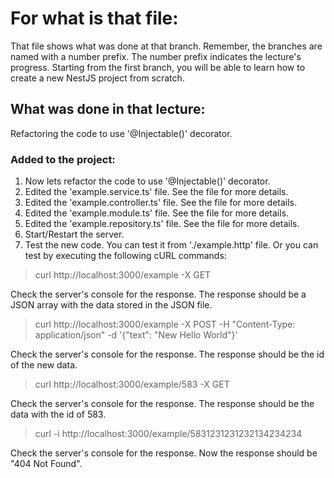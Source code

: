 # For what is that file:  
That file shows what was done at that branch. Remember, the branches are named with a number prefix. The number prefix indicates the lecture's progress. Starting from the first branch, you will be able to learn how to create a new NestJS project from scratch.  

## What was done in that lecture:  
Refactoring the code to use '@Injectable()' decorator.  

### Added to the project:  
1. Now lets refactor the code to use '@Injectable()' decorator.
2. Edited the 'example.service.ts' file. See the file for more details.
3. Edited the 'example.controller.ts' file. See the file for more details.
4. Edited the 'example.module.ts' file. See the file for more details.
5. Edited the 'example.repository.ts' file. See the file for more details.
6. Start/Restart the server.
7. Test the new code. You can test it from './example.http' file. Or you can test by executing the following cURL commands:

> curl http://localhost:3000/example -X GET

Check the server's console for the response. The response should be a JSON array with the data stored in the JSON file.

> curl http://localhost:3000/example -X POST -H "Content-Type: application/json" -d '{"text": "New Hello World"}'

Check the server's console for the response. The response should be the id of the new data.

> curl http://localhost:3000/example/583 -X GET

Check the server's console for the response. The response should be the data with the id of 583.

> curl -i http://localhost:3000/example/5831231231232134234234  

Check the server's console for the response. Now the response should be "404 Not Found".  